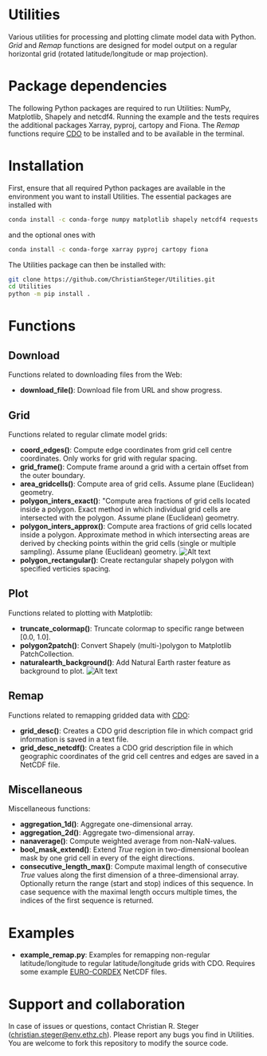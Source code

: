 # Utilities
Various utilities for processing and plotting climate model data with Python. *Grid* and *Remap* functions are designed for model output on a regular horizontal grid (rotated latitude/longitude or map projection).

# Package dependencies

The following Python packages are required to run Utilities: NumPy, Matplotlib, Shapely and netcdf4.
Running the example and the tests requires the additional packages Xarray, pyproj, cartopy and Fiona.
The *Remap* functions require [CDO](https://code.mpimet.mpg.de/projects/cdo/) to be installed and to be available in the terminal.

# Installation

First, ensure that all required Python packages are available in the environment you want to install Utilities.
The essential packages are installed with

```bash
conda install -c conda-forge numpy matplotlib shapely netcdf4 requests tqdm
```

and the optional ones with

```bash
conda install -c conda-forge xarray pyproj cartopy fiona
```

The Utilities package can then be installed with:

```bash
git clone https://github.com/ChristianSteger/Utilities.git
cd Utilities
python -m pip install .
```

# Functions

## Download
Functions related to downloading files from the Web:
- **download_file()**: Download file from URL and show progress.

## Grid
Functions related to regular climate model grids:
- **coord_edges()**: Compute edge coordinates from grid cell centre coordinates. Only works for grid with regular spacing.
- **grid_frame()**: Compute frame around a grid with a certain offset from the outer boundary.
- **area_gridcells()**: Compute area of grid cells. Assume plane (Euclidean) geometry.
- **polygon_inters_exact()**: "Compute area fractions of grid cells located inside a polygon. Exact method in which individual grid cells are intersected with the polygon. Assume plane (Euclidean) geometry.
- **polygon_inters_approx()**: Compute area fractions of grid cells located inside a polygon. Approximate method in which intersecting areas are derived by checking points within the grid cells (single or multiple sampling). Assume plane (Euclidean) geometry.
![Alt text](https://github.com/ChristianSteger/Media/blob/master/Utilities/Grid_polygon_inters.png?raw=true "Output from test_grid.py")
- **polygon_rectangular()**: Create rectangular shapely polygon with specified verticies spacing.

## Plot
Functions related to plotting with Matplotlib:
- **truncate_colormap()**: Truncate colormap to specific range between [0.0, 1.0].
- **polygon2patch()**: Convert Shapely (multi-)polygon to Matplotlib PatchCollection.
- **naturalearth_background()**: Add Natural Earth raster feature as background to plot.
![Alt text](https://github.com/ChristianSteger/Media/blob/master/Utilities/Alps.png?raw=true "Output from test_grid.py")

## Remap
Functions related to remapping gridded data with [CDO](https://code.mpimet.mpg.de/projects/cdo/): 
- **grid_desc()**: Creates a CDO grid description file in which compact grid information is saved in a text file.
- **grid_desc_netcdf()**: Creates a CDO grid description file in which geographic coordinates of the grid cell centres and edges are saved in a NetCDF file.

## Miscellaneous
Miscellaneous functions:
- **aggregation_1d()**: Aggregate one-dimensional array.
- **aggregation_2d()**: Aggregate two-dimensional array.
- **nanaverage()**: Compute weighted average from non-NaN-values.
- **bool_mask_extend()**: Extend *True* region in two-dimensional boolean mask by one grid cell in every of the eight directions.
- **consecutive_length_max()**: Compute maximal length of consecutive *True* values along the first dimension of a three-dimensional array. Optionally return the range (start and stop) indices of this sequence. In case sequence with the maximal length occurs multiple times, the indices of the first sequence is returned.

# Examples
- **example_remap.py**: Examples for remapping non-regular latitude/longitude to regular latitude/longitude grids with CDO. Requires some example [EURO-CORDEX](https://esgf-data.dkrz.de/search/cordex-dkrz/) NetCDF files.

# Support and collaboration

In case of issues or questions, contact Christian R. Steger (christian.steger@env.ethz.ch). Please report any bugs you find in Utilities. You are welcome to fork this repository to modify the source code.